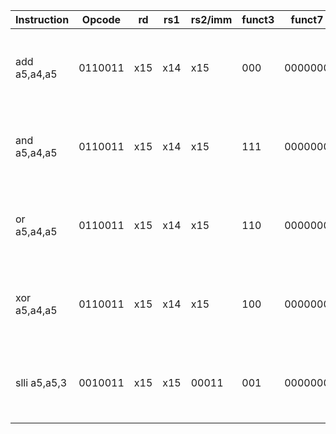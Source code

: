 | Instruction    | Opcode   | rd   | rs1  | rs2/imm | funct3 | funct7   | Binary                                   | Description      |
|----------------|----------|------|------|---------|--------|----------|------------------------------------------|------------------|
| add a5,a4,a5   | 0110011  | x15  | x14  | x15     | 000    | 0000000  | 0000000 01111 01110 000 01111 0110011    | a5 = a4 + a5     |
| and a5,a4,a5   | 0110011  | x15  | x14  | x15     | 111    | 0000000  | 0000000 01111 01110 111 01111 0110011    | a5 = a4 & a5     |
| or a5,a4,a5    | 0110011  | x15  | x14  | x15     | 110    | 0000000  | 0000000 01111 01110 110 01111 0110011    | a5 = a4 \| a5    |
| xor a5,a4,a5   | 0110011  | x15  | x14  | x15     | 100    | 0000000  | 0000000 01111 01110 100 01111 0110011    | a5 = a4 ^ a5     |
| slli a5,a5,3   | 0010011  | x15  | x15  | 00011   | 001    | 0000000  | 0000000 00011 01111 001 01111 0010011    | a5 = a5 << 3     |
